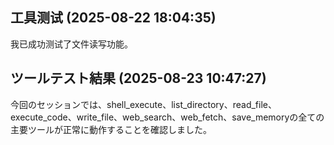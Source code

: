 
## 工具测试 (2025-08-22 18:04:35)
我已成功测试了文件读写功能。

## ツールテスト結果 (2025-08-23 10:47:27)
今回のセッションでは、shell_execute、list_directory、read_file、execute_code、write_file、web_search、web_fetch、save_memoryの全ての主要ツールが正常に動作することを確認しました。
